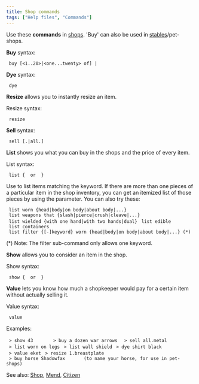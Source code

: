 ```yaml
---
title: Shop commands
tags: ["Help files", "Commands"]
---
```

Use these **commands** in [shops](shop "wikilink"). 'Buy' can also be
used in [stables](stable "wikilink")/pet-shops.

**Buy** syntax:

` buy [<1..20>|<one...twenty> of] `<keyword>`|`<number>

**Dye** syntax:

` dye `<keyword>` `<colour>

**Resize** allows you to instantly resize an item.

Resize syntax:

` resize `<name>

**Sell** syntax:

` sell [`<number>`.|all.]`<keyword>

**List** shows you what you can buy in the shops and the price of every
item.

List syntax:

` list { `<keywords>` or `<number>` }`

Use <keyword> to list items matching the keyword. If there are more than
one pieces of a particular item in the shop inventory, you can get an
itemized list of those pieces by using the <number> parameter. You can
also try these:

` list worn {head|body|on body|about body|...}`
` list weapons that {slash|pierce|crush|cleave|...}`
` list wielded {with one hand|with two hands|dual}`
` list edible`
` list containers`
` list filter {[-]keyword} worn {head|body|on body|about body|...} (*)`

(\*) Note: The filter sub-command only allows one keyword.

**Show** allows you to consider an item in the shop.

Show syntax:

` show { `<keywords>` or `<number>` }`

**Value** lets you know how much a shopkeeper would pay for a certain
item without actually selling it.

Value syntax:

` value `<name>

Examples:

` > show 43      `
` > buy a dozen war arrows `
` > sell all.metal`
` > list worn on legs`
` > list wall shield`
` > dye shirt black`
` > value eket`
` > resize 1.breastplate`
` > buy horse Shadowfax       (to name your horse, for use in pet-shops)`

See also: [Shop](Shop "wikilink"), [Mend](Mend "wikilink"),
[Citizen](Citizen "wikilink")
